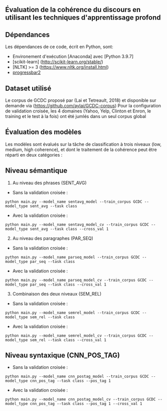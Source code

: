 ## Évaluation de la cohérence du discours en utilisant les techniques d'apprentissage profond

## Dépendances

Les dépendances de ce code, écrit en Python, sont:
* Environement d'exécution [Anaconda] avec [Python 3.9.7]
* [scikit-learn] (http://scikit-learn.org/stable/)
* [NLTK] >= 3 (https://www.nltk.org/install.html)
* [progressbar2](https://pypi.org/project/progressbar2/)

## Dataset utilisé

Le corpus de GCDC proposé par (Lai et Tetreault, 2018) et disponible sur demande via (https://github.com/aylai/GCDC-corpus)
Pour la configuration de validation croisée, les 4 domaines (Yahoo, Yelp, Clinton et Enron, le training et le test à la fois) ont été jumlés dans un seul corpus global

## Évaluation des modèles

Les modèles sont évalués sur la tâche de classification à trois niveaux (low, medium, high coherence), et dont le traitement de la cohérence peut être réparti en deux catégories :

## Niveau sémantique

1) Au niveau des phrases (SENT_AVG)
* Sans la validation croisée :
```
python main.py --model_name sentavg_model --train_corpus GCDC --model_type sent_avg --task class
```
* Avec la validation croisée :
```
python main.py --model_name sentavg_model_cv --train_corpus GCDC --model_type sent_avg --task class --cross_val 1
```

2) Au niveau des paragraphes (PAR_SEQ)
* Sans la validation croisée :
```
python main.py --model_name parseq_model --train_corpus GCDC --model_type par_seq --task class
```
* Avec la validation croisée :
```
python main.py --model_name parseq_model_cv --train_corpus GCDC --model_type par_seq --task class --cross_val 1
```
3) Combinaison des deux niveaux (SEM_REL)
* Sans la validation croisée :
```
python main.py --model_name semrel_model --train_corpus GCDC --model_type sem_rel --task class
```

* Avec la validation croisée :
```
python main.py --model_name semrel_model_cv --train_corpus GCDC --model_type sem_rel --task class --cross_val 1
```

## Niveau syntaxique (CNN_POS_TAG)
* Sans la validation croisée :
```
python main.py --model_name cnn_postag_model --train_corpus GCDC --model_type cnn_pos_tag --task class --pos_tag 1
```

* Avec la validation croisée :
```
python main.py --model_name cnn_postag_model_cv --train_corpus GCDC --model_type cnn_pos_tag --task class --pos_tag 1 --cross_val 1
```
